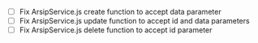 - [ ] Fix ArsipService.js create function to accept data parameter
- [ ] Fix ArsipService.js update function to accept id and data parameters
- [ ] Fix ArsipService.js delete function to accept id parameter
